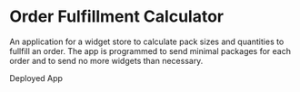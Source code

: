 <h1>Order Fulfillment Calculator</h1>
<p>An application for a widget store to calculate pack sizes and quantities to fullfill an order. The app is programmed to send minimal packages for each order and to send no more widgets than necessary.</p>

<h href="http://https://order-calculator.herokuapp.com/">Deployed App</a>